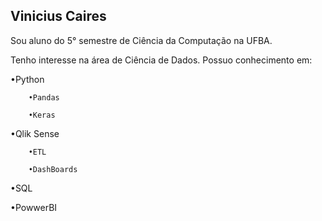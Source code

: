 ## Vinicius Caires


Sou aluno do 5° semestre de Ciência da Computação na UFBA.


Tenho interesse na área de Ciência de Dados.
Possuo conhecimento em:

  •Python
  
        •Pandas
      
        •Keras
        
  •Qlik Sense

        •ETL
      
        •DashBoards
      
  •SQL
  
  •PowwerBI
